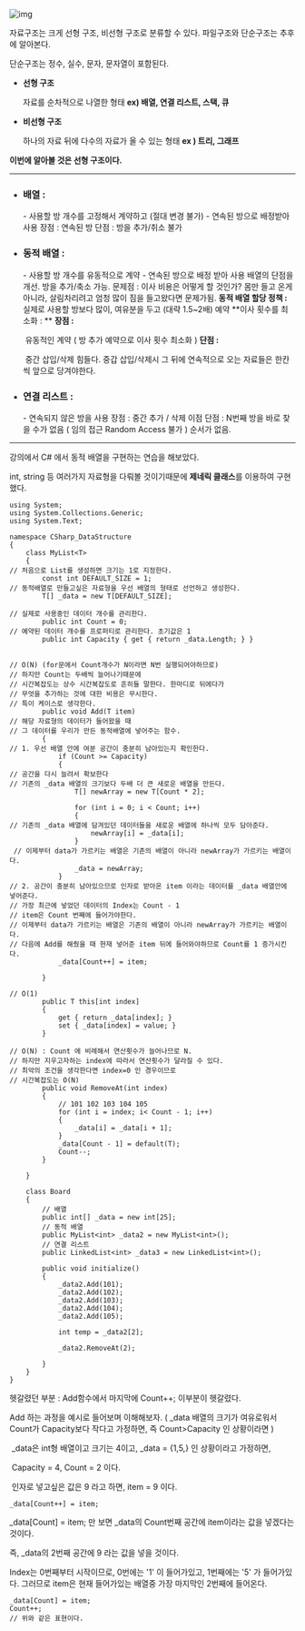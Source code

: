 ![img](https://keep.google.com/u/0/media/v2/1VNmVakQlJzgwpcRkjylrAGB7o3y9V16MtrOF999Xr6jvSG1FT5nB6CiZi8SL_-8/1kD787Cd-WAZEFcuGSvAjOdUXAsqnX3kBf-Xs7244pkPVl968cQ-wv56eogFVUOA?accept=image/gif,image/jpeg,image/jpg,image/png,image/webp,audio/aac&sz=1297)



자료구조는 크게 선형 구조, 비선형 구조로 분류할 수 있다. 파일구조와 단순구조는 추후에 알아본다. 

단순구조는 정수, 실수, 문자, 문자열이 포함된다.



- **선형 구조**

  자료를 순차적으로 나열한 형태
  **ex) 배열, 연결 리스트, 스택, 큐**

- **비선형 구조**

  하나의 자료 뒤에 다수의 자료가 올 수 있는 형태
  **ex ) 트리, 그래프**
  
  

**이번에 알아볼 것은 선형 구조이다.**


-----



* ### 배열 :

  \- 사용할 방 개수를 고정해서 계약하고 (절대 변경 불가)
  \- 연속된 방으로 배정받아 사용
  장점 : 연속된 방
  단점 : 방을 추가/취소 불가

* ### 동적 배열 :

  \- 사용할 방 개수를 유동적으로 계약
  \- 연속된 방으로 배정 받아 사용
  배열의 단점을 개선. 방을 추가/축소 가능.
  문제점 : 이사 비용은 어떻게 할 것인가? 몸만 들고 온게 아니라, 살림차리려고 엄청 많이 짐을 들고왔다면 문제가됨.
  **동적 배열 할당 정책 :**
  	실제로 사용할 방보다 많이, 여유분을 두고 (대략 1.5~2배) 예약
  **이사 횟수를 최소화 : **
  **장점 :** 

  ​	유동적인 계약 ( 방 추가 예약으로 이사 횟수 최소화 )
  **단점 :** 

  ​	중간 삽입/삭제 힘들다. 중갑 삽입/삭제시 그 뒤에 연속적으로 	오는 자료들은 한칸씩 앞으로 당겨야한다.

* ### 연결 리스트 :

  \- 연속되지 않은 방을 사용
  장점 : 중간 추가 / 삭제 이점
  단점 : N번째 방을 바로  찾을 수가 없음 ( 임의 접근 Random Access 불가 )
  순서가 없음.

-----



강의에서 C# 에서 동적 배열을 구현하는 연습을 해보았다. 

int, string 등 여러가지 자료형을 다뤄볼 것이기때문에 **제네릭 클래스**를 이용하여 구현했다.

```
using System;
using System.Collections.Generic;
using System.Text;

namespace CSharp_DataStructure
{
    class MyList<T>
    {
// 처음으로 List를 생성하면 크기는 1로 지정한다.
        const int DEFAULT_SIZE = 1; 
// 동적배열로 만들고싶은 자료형을 우선 배열의 형태로 선언하고 생성한다.
        T[] _data = new T[DEFAULT_SIZE]; 
		
// 실제로 사용중인 데이터 개수를 관리한다.
        public int Count = 0; 
// 예약된 데이터 개수를 프로퍼티로 관리한다. 초기값은 1
        public int Capacity { get { return _data.Length; } }


// O(N) (for문에서 Count개수가 N이라면 N번 실행되어야하므로) 
// 하지만 Count는 두배씩 늘어나기때문에 
// 시간복잡도는 상수 시간복잡도로 흔히들 말한다. 한마디로 뒤에다가
// 무엇을 추가하는 것에 대한 비용은 무시한다.
// 특이 케이스로 생각한다. 
        public void Add(T item) 
// 해당 자료형의 데이터가 들어왔을 때
// 그 데이터를 우리가 만든 동적배열에 넣어주는 함수.
        {
// 1. 우선 배열 안에 여분 공간이 충분히 남아있는지 확인한다.
            if (Count >= Capacity)
            {
// 공간을 다시 늘려서 확보한다
// 기존의 _data 배열의 크기보다 두배 더 큰 새로운 배열을 만든다.
                T[] newArray = new T[Count * 2]; 
                
                for (int i = 0; i < Count; i++)
                {
// 기존의 _data 배열에 담겨있던 데이터들을 새로운 배열에 하나씩 모두 담아준다.             
                    newArray[i] = _data[i];
                }
 // 이제부터 data가 가르키는 배열은 기존의 배열이 아니라 newArray가 가르키는 배열이다. 
                _data = newArray;
            }
// 2. 공간이 충분히 남아있으므로 인자로 받아온 item 이라는 데이터를 _data 배열안에 넣어준다.
// 가장 최근에 넣었던 데이터의 Index는 Count - 1 
// item은 Count 번째에 들어가야한다. 
// 이제부터 data가 가르키는 배열은 기존의 배열이 아니라 newArray가 가르키는 배열이다.
// 다음에 Add를 해줬을 때 현재 넣어준 item 뒤에 들어와야하므로 Count를 1 증가시킨다.
            _data[Count++] = item;

        }

// O(1)
        public T this[int index]
        {
            get { return _data[index]; }
            set { _data[index] = value; }
        }

// O(N) : Count 에 비례해서 연산횟수가 늘어나므로 N.
// 하지만 지우고자하는 index에 따라서 연산횟수가 달라질 수 있다.
// 최악의 조건을 생각한다면 index=0 인 경우이므로 
// 시간복잡도는 O(N)
        public void RemoveAt(int index)
        {
            // 101 102 103 104 105 
            for (int i = index; i< Count - 1; i++)
            {
                _data[i] = _data[i + 1];
            }
            _data[Count - 1] = default(T);
            Count--;
        }

    }

    class Board
    {
	    // 배열
        public int[] _data = new int[25];
        // 동적 배열
        public MyList<int> _data2 = new MyList<int>();
        // 연결 리스트
        public LinkedList<int> _data3 = new LinkedList<int>(); 

        public void initialize()
        {
            _data2.Add(101);
            _data2.Add(102);
            _data2.Add(103);
            _data2.Add(104);
            _data2.Add(105);

            int temp = _data2[2];

            _data2.RemoveAt(2);

        }
    }
}

```



헷갈렸던 부분 : Add함수에서 마지막에 Count++; 이부분이 헷갈렸다.



Add 하는 과정을 예시로 들어보며 이해해보자. ( _data 배열의 크기가 여유로워서 Count가 Capacity보다 작다고 가정하면, 즉 Count>Capacity 인 상황이라면 )

​	_data은 int형 배열이고 크기는 4이고, _data = {1,5,} 인 상황이라고 가정하면,

​	Capacity = 4, Count = 2 이다.

​	인자로 넣고싶은 값은 9 라고 하면, item = 9 이다.

```
_data[Count++] = item;
```

_data[Count] = item; 만 보면 _data의 Count번째 공간에 item이라는 값을 넣겠다는 것이다.

즉, _data의 2번째 공간에 9 라는 값을 넣을 것이다.

Index는 0번째부터 시작이므로, 0번에는 '1' 이 들어가있고, 1번째에는 '5' 가 들어가있다. 그러므로 item은 현재 들어가있는 배열중 가장 마지막인 2번째에 들어온다.

```
_data[Count] = item;
Count++;
// 위와 같은 표현이다.
```



